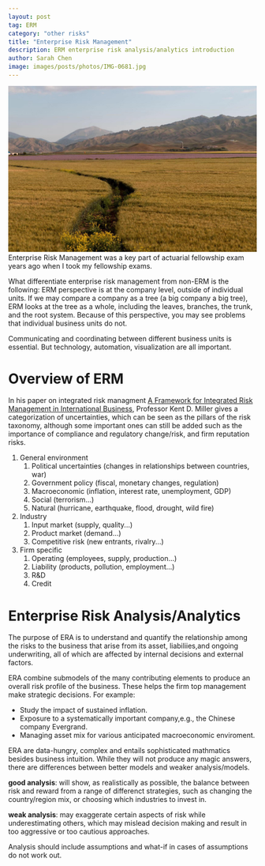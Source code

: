 ```yaml
---
layout: post
tag: ERM
category: "other risks"
title: "Enterprise Risk Management"
description: ERM enterprise risk analysis/analytics introduction
author: Sarah Chen
image: images/posts/photos/IMG-0681.jpg
---
```

![](/images/posts/photos/IMG-0682.jpg)
Enterprise Risk Management was a key part of actuarial fellowship exam years ago when I took my fellowship exams.  

What differentiate enterprise risk management from non-ERM is the following:
ERM perspective is at the company level, outside of individual units. If we may compare a company as a tree (a big company a big tree), ERM looks at the tree as a whole, including the leaves, branches, the trunk, and the root system. Because of this perspective, you may see problems that individual business units do not. 

Communicating and coordinating between different business units is essential. But technology, automation, visualization are all important.  

# Overview of ERM
In his paper on integrated risk managment [A Framework for Integrated Risk Management in International Business](https://link.springer.com/article/10.1057/palgrave.jibs.8490270), Professor Kent D. Miller gives a categorization of uncertainties, which can be seen as the pillars of the risk taxonomy, although some important ones can still be added such as the importance of compliance and regulatory change/risk, and firm reputation risks. 
1. General environment
   1. Political uncertainties (changes in relationships between countries, war)
   2. Government policy (fiscal, monetary changes, regulation)
   3. Macroeconomic (inflation, interest rate, unemployment, GDP)
   4. Social (terrorism...)
   5. Natural (hurricane, earthquake, flood, drought, wild fire)
2. Industry
   1. Input market (supply, quality...)
   2. Product market (demand...)
   3. Competitive risk (new entrants, rivalry...)
3. Firm specific
   1. Operating (employees, supply, production...)
   2. Liability (products, pollution, employment...)
   3. R&D
   4. Credit

# Enterprise Risk Analysis/Analytics
The purpose of ERA is to understand and quantify the relationship among the risks to the business that arise from its asset, liabiliies,and ongoing underwriting, all of which are affected by internal decisions and external factors. 

ERA combine submodels of the many contributing elements to produce an overall risk profile of the business.  These helps the firm top management make strategic decisions.  For example:
- Study the impact of sustained inflation.
- Exposure to a systematically important company,e.g., the Chinese company Evergrand. 
- Managing asset mix for various anticipated macroeconomic enviroment.

ERA are data-hungry, complex and entails sophisticated mathmatics besides business intuition. While they will not produce any magic answers, there are differences between better models and weaker analysis/models. 

**good analysis**: will show, as realistically as possible, the balance between risk and reward from a range of differenct strategies, such as changing the country/region mix, or choosing which industries to invest in. 

**weak analysis**: may exaggerate certain aspects of risk while underestimating others, which may mislead decision making and result in too aggressive or too cautious approaches. 

Analysis should include assumptions and what-if in cases of assumptions do not work out.